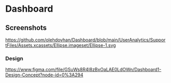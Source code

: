 # Dashboard

## Screenshots 

https://github.com/olehdovhan/Dashboard/blob/main/UserAnalytics/SupportFiles/Assets.xcassets/Ellipse.imageset/Ellipse-1.svg

### Design 
https://www.figma.com/file/GSuWs8R4I8zBxOaLAE0LdOWn/Dashboard1-Design-Concept?node-id=0%3A294
